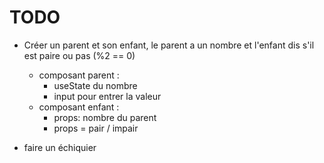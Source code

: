# TODO


- Créer un parent et son enfant, le parent a un nombre et l'enfant dis s'il est paire ou pas (%2 == 0)
    - composant parent : 
      - useState du nombre
      - input pour entrer la valeur
    - composant enfant : 
        - props: nombre du parent
        - props = pair / impair



- faire un échiquier 


